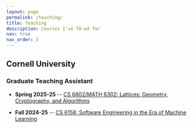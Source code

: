 ```yaml
---
layout: page
permalink: /teaching/
title: Teaching
description: Courses I've TA-ed for
nav: true
nav_order: 3
---
```


## Cornell University

### Graduate Teaching Assistant

- **Spring 2025-25** -- [CS 6802/MATH 6302: Lattices: Geometry, Cryptography, and Algorithms](https://classes.cornell.edu/browse/roster/SP25/class/CS/6802)

- **Fall 2024-25** -- [CS 6158: Software Engineering in the Era of Machine Learning](https://www.cs.cornell.edu/~saikatd/courses/cs6158-fa24/schedule.html)

<!-- _pages/teaching.md -->
<div class="teaching">

</div>
